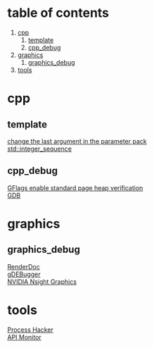 # table of contents
1. [cpp](#cpp)
    1. [template](#template)
    2. [cpp_debug](#cpp_debug)
2. [graphics](#graphics)
    1. [graphics_debug](#graphics_debug)
3. [tools](#tool)

# cpp

## template

[change the last argument in the parameter pack](https://stackoverflow.com/questions/44659013/how-to-change-the-last-argument-in-the-parameter-pack)</br>
[std::integer_sequence](https://en.cppreference.com/w/cpp/utility/integer_sequence)</br>

## cpp_debug

[GFlags enable standard page heap verification](https://learn.microsoft.com/en-us/windows-hardware/drivers/debugger/gflags-and-pageheap)</br>
[GDB](https://www.sourceware.org/gdb/)</br>

# graphics

## graphics_debug

[RenderDoc](https://renderdoc.org)</br>
[gDEBugger](https://web.archive.org/web/20160510092504/http://www.gremedy.com/download.php)</br>
[NVIDIA Nsight Graphics](https://developer.nvidia.com/nsight-graphics)</br>

# tools

[Process Hacker](https://processhacker.sourceforge.io)</br>
[API Monitor](http://www.rohitab.com/downloads)</br>
